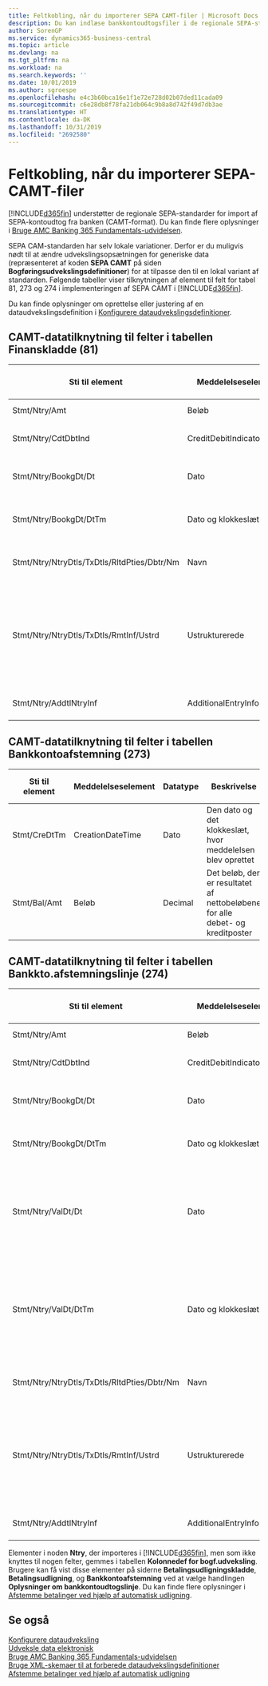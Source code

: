 ```yaml
---
title: Feltkobling, når du importerer SEPA CAMT-filer | Microsoft Docs
description: Du kan indlæse bankkontoudtogsfiler i de regionale SEPA-standarder (Single Euro Payments Area) på europæiske markeder.
author: SorenGP
ms.service: dynamics365-business-central
ms.topic: article
ms.devlang: na
ms.tgt_pltfrm: na
ms.workload: na
ms.search.keywords: ''
ms.date: 10/01/2019
ms.author: sgroespe
ms.openlocfilehash: e4c3b60bca16e1f1e72e728d02b07ded11cada09
ms.sourcegitcommit: c6e28db8f78fa21db064c9b8a8d742f49d7db3ae
ms.translationtype: HT
ms.contentlocale: da-DK
ms.lasthandoff: 10/31/2019
ms.locfileid: "2692580"
---
```

# <a name="field-mapping-when-importing-sepa-camt-files"></a>Feltkobling, når du importerer SEPA-CAMT-filer
[!INCLUDE[d365fin](includes/d365fin_md.md)] understøtter de regionale SEPA-standarder for import af SEPA-kontoudtog fra banken (CAMT-format). Du kan finde flere oplysninger i [Bruge AMC Banking 365 Fundamentals-udvidelsen](ui-extensions-amc-banking.md).  

 SEPA CAM-standarden har selv lokale variationer. Derfor er du muligvis nødt til at ændre udvekslingsopsætningen for generiske data (repræsenteret af koden **SEPA CAMT** på siden **Bogføringsudvekslingsdefinitioner**) for at tilpasse den til en lokal variant af standarden. Følgende tabeller viser tilknytningen af element til felt for tabel 81, 273 og 274 i implementeringen af SEPA CAMT i [!INCLUDE[d365fin](includes/d365fin_md.md)].  

 Du kan finde oplysninger om oprettelse eller justering af en dataudvekslingsdefinition i [Konfigurere dataudvekslingsdefinitioner](across-how-to-set-up-data-exchange-definitions.md).  

## <a name="camt-data-mapping-to-fields-in-the-general-journal-table-81"></a>CAMT-datatilknytning til felter i tabellen Finanskladde (81)  

|Sti til element|Meddelelseselement|Datatype|Beskrivelse|Identifikator for minustegn|Feltnr.|Feltnavn|  
|------------------|---------------------|---------------|-----------------|-------------------------------|---------------|----------------|  
|Stmt/Ntry/Amt|Beløb|Decimal|Pengebeløbet i kontantposten.||13|Beløb|  
|Stmt/Ntry/CdtDbtInd|CreditDebitIndicator|Tekst|Angiver, om posten er en kreditnota eller en debitering|DBIT|13|Beløb|  
|Stmt/Ntry/BookgDt/Dt|Dato|Dato|Dato, når der bogføres en post til en konto på kontoservicens bøger||5|Bogføringsdato|  
|Stmt/Ntry/BookgDt/DtTm|Dato og klokkeslæt|Dato og klokkeslæt|Dato og klokkeslæt, når der bogføres en post til en konto på kontoservicens bøger||5|Bogføringsdato|  
|Stmt/Ntry/NtryDtls/TxDtls/RltdPties/Dbtr/Nm|Navn|Tekst|Navnet på den part, som skylder et pengebeløb til slutkreditor||1221|Oplysninger om indbetaler|  
|Stmt/Ntry/NtryDtls/TxDtls/RmtInf/Ustrd|Ustrukturerede|Tekst|Oplysninger, der gives for at aktivere matchning/afstemning af en post med de varer, som betalingen er beregnet til at udligne, f.eks fakturaer i et debitorsystem, på en ustruktureret måde||8|Beskrivelse|  
|Stmt/Ntry/AddtlNtryInf|AdditionalEntryInformation|Tekst|Yderligere oplysninger om posten||1222|Oplysninger om transaktion|  

## <a name="camt-data-mapping-to-fields-in-the-bank-acc-reconciliation-table-273"></a>CAMT-datatilknytning til felter i tabellen Bankkontoafstemning (273)  

|Sti til element|Meddelelseselement|Datatype|Beskrivelse|Identifikator for minustegn|Feltnr.|Feltnavn|  
|------------------|---------------------|---------------|-----------------|-------------------------------|---------------|----------------|  
|Stmt/CreDtTm|CreationDateTime|Dato|Den dato og det klokkeslæt, hvor meddelelsen blev oprettet||3|Kontoudtogsdato|  
|Stmt/Bal/Amt|Beløb|Decimal|Det beløb, der er resultatet af nettobeløbene for alle debet- og kreditposter||4|Kontoudtogs slutsaldo|  

## <a name="camt-data-mapping-to-fields-in-the-bank-acc-reconciliation-line-table-274"></a>CAMT-datatilknytning til felter i tabellen Bankkto.afstemningslinje (274)  

|Sti til element|Meddelelseselement|Datatype|Beskrivelse|Identifikator for minustegn|Feltnr.|Feltnavn|  
|------------------|---------------------|---------------|-----------------|-------------------------------|---------------|----------------|  
|Stmt/Ntry/Amt|Beløb|Decimal|Pengebeløbet i kontantposten.||7|Kontoudtogsbeløb|  
|Stmt/Ntry/CdtDbtInd|CreditDebitIndicator|Tekst|Angiver, om posten er en kreditnota eller en debitering|DBIT|7|Kontoudtogsbeløb|  
|Stmt/Ntry/BookgDt/Dt|Dato|Dato|Dato, når der bogføres en post til en konto på kontoservicens bøger||5|Transaktionsdato|  
|Stmt/Ntry/BookgDt/DtTm|Dato og klokkeslæt|Dato og klokkeslæt|Dato og klokkeslæt, når der bogføres en post til en konto på kontoservicens bøger||5|Transaktionsdato|  
|Stmt/Ntry/ValDt/Dt|Dato|Dato|Dato, når aktiver bliver tilgængelige for ejeren af kontoen i forbindelse med en kreditpost eller ophører med at være tilgængelig for ejeren af kontoen i tilfælde af en debetpost||12|Valørdato|  
|Stmt/Ntry/ValDt/DtTm|Dato og klokkeslæt|Dato og klokkeslæt|Dato og klokkeslæt, når aktiver bliver tilgængelige for ejeren af kontoen i forbindelse med en kreditpost eller ophører med at være tilgængelig for ejeren af kontoen i tilfælde af en debetpost||12|Valørdato|  
|Stmt/Ntry/NtryDtls/TxDtls/RltdPties/Dbtr/Nm|Navn|Tekst|Navnet på den part, som skylder et pengebeløb til slutkreditor||15|Oplysninger om indbetaler|  
|Stmt/Ntry/NtryDtls/TxDtls/RmtInf/Ustrd|Ustrukturerede|Tekst|Oplysninger, der gives for at aktivere matchning/afstemning af en post med de varer, som betalingen er beregnet til at udligne, f.eks fakturaer i et debitorsystem, på en ustruktureret måde||6|Beskrivelse|  
|Stmt/Ntry/AddtlNtryInf|AdditionalEntryInformation|Tekst|Yderligere oplysninger om posten||16|Oplysninger om transaktion|  

 Elementer i noden **Ntry**, der importeres i [!INCLUDE[d365fin](includes/d365fin_md.md)], men som ikke knyttes til nogen felter, gemmes i tabellen **Kolonnedef for bogf.udveksling**. Brugere kan få vist disse elementer på siderne **Betalingsudligningskladde**, **Betalingsudligning**, og **Bankkontoafstemning** ved at vælge handlingen **Oplysninger om bankkontoudtogslinje**. Du kan finde flere oplysninger i [Afstemme betalinger ved hjælp af automatisk udligning](receivables-how-reconcile-payments-auto-application.md).  
## <a name="see-also"></a>Se også  
[Konfigurere dataudveksling](across-set-up-data-exchange.md)  
[Udveksle data elektronisk](across-data-exchange.md)  
[Bruge AMC Banking 365 Fundamentals-udvidelsen](ui-extensions-amc-banking.md)   
[Bruge XML-skemaer til at forberede dataudvekslingsdefinitioner](across-how-to-use-xml-schemas-to-prepare-data-exchange-definitions.md)  
[Afstemme betalinger ved hjælp af automatisk udligning](receivables-how-reconcile-payments-auto-application.md)  
